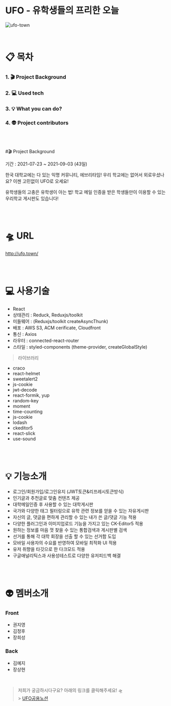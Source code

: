 # UFO - 유학생들의 프리한 오늘

![ufo-town](./final-project/src/Assets/Banner/UFO.png)
<br/>

<br/>

# 📋 목차

### 1. 🎬 Project Background

### 2. 💻 Used tech

### 3. 💡 What you can do?

### 4. 👽 Project contributors

<br/>
<br/>

#🎬 Project Background

기간 : 2021-07-23 ~ 2021-09-03 (43일)

한국 대학교에는 다 있는 익명 커뮤니티, 에브리타임! 우리 학교에는 없어서 외로우셨나요? 이젠 고민없이 UFO로 오세요!
<br/>

유학생들의 고충은 유학생이 아는 법! 학교 메일 인증을 받은 학생들만이 이용할 수 있는 우리학교 게시판도 있습니다!

<br/>
<br/>

# 🛸 URL

http://ufo.town/

<br/>
<br/>

# 💻 사용기술

-   React
-   상태관리 : Reduck, Reduxjs/toolkit
-   미들웨어 : (Reduxjs/toolkit createAsyncThunk)
-   배포 : AWS S3, ACM cerificate, Cloudfront
-   통신 : Axios
-   라우터 : connected-react-router
-   스타일 : styled-components (theme-provider, createGlobalStyle)

> 라이브러리

-   craco
-   react-helmet
-   sweetalert2
-   js-cookie
-   jwt-decode
-   react-formik, yup
-   random-key
-   moment
-   time-counting
-   js-cookie
-   lodash
-   ckeditor5
-   react-slick
-   use-sound

<br/>
<br/>

# 💡 기능소개

-   로그인/회원가입/로그인유지 (JWT토큰&리프레시토큰방식)
-   인기글과 추천글로 맞춤 컨텐츠 제공
-   대학메일인증 후 사용할 수 있는 대학게시판
-   국가와 다양한 태그 필터링으로 유학 관련 정보를 얻을 수 있는 자유게시판
-   자신의 글, 댓글을 편하게 관리할 수 있는 내가 쓴 글/댓글 기능 적용
-   다양한 플러그인과 이미지업로드 기능을 가지고 있는 CK-Editor5 적용
-   원하는 정보를 마음 껏 찾을 수 있는 통합검색과 게시판별 검색
-   선거를 통해 각 대학 회장을 선출 할 수 있는 선거함 도입
-   모바일 사용자의 수요를 반영하여 모바일 최적화 UI 적용
-   유저 취향을 타깃으로 한 다크모드 적용
-   구글애널리틱스과 사용성테스트로 다양한 유저피드백 해결

<br/>
<br/>

# 👽 멤버소개

### Front

-   권지영
-   김정후
-   장희성

### Back

-   김예지
-   장상현

<br/>

> 저희가 궁금하시다구요? 아래의 링크를 클릭해주세요! 🛸 <br/> > [UFO공용노션](https://yzkim9501.notion.site/UFO-32105e9124b94b4faae28574d416cb72)

<br/>
<br/>
